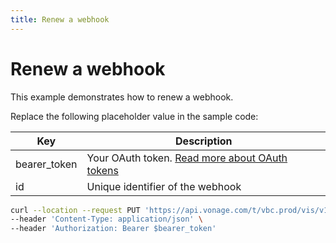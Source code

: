 ```yaml
---
title: Renew a webhook
---
```


# Renew a webhook

This example demonstrates how to renew a webhook.

Replace the following placeholder value in the sample code:

| Key | Description |
| --- | ----------- |
| bearer_token      | Your OAuth token. [Read more about OAuth tokens](/concepts/guides/create-an-access-token) |
| id                | Unique identifier of the webhook |

``` bash
curl --location --request PUT 'https://api.vonage.com/t/vbc.prod/vis/v1/self/webhooks/:id/renew' \
--header 'Content-Type: application/json' \
--header 'Authorization: Bearer $bearer_token'
```